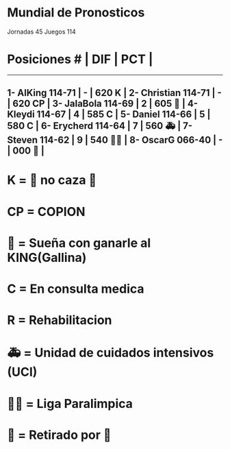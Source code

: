 



# Mundial de Pronosticos #

Jornadas 45
Juegos 114


# Posiciones #        |  DIF  |  PCT     |
------------------------------------------
1- AlKing    114-71   |   -   |  620  K  |
2- Christian 114-71   |   -   |  620  CP |
3- JalaBola  114-69   |   2   |  605  🐔 |
4- Kleydi    114-67   |   4   |  585  C  |
5- Daniel    114-66   |   5   |  580  C  |
6- Erycherd  114-64   |   7   |  560  🚑 | 
7- Steven    114-62   |   9   |  540  👨‍🦽 |
8- OscarG    066-40   |   -   |  000  🐸 |
------------------------------------------

# K  = 🦅 no caza 🦟
# CP = COPION
# 🐔 = Sueña con ganarle al KING(Gallina)
# C  = En consulta medica
# R  = Rehabilitacion
# 🚑 = Unidad de cuidados intensivos (UCI)
# 👨‍🦽 = Liga Paralimpica
# 🐸 = Retirado por 🐸